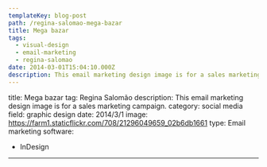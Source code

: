 ```yaml
---
templateKey: blog-post
path: /regina-salomao-mega-bazar
title: Mega bazar
tags:
  - visual-design
  - email-marketing
  - regina-salomao
date: 2014-03-01T15:04:10.000Z
description: This email marketing design image is for a sales marketing campaign.
---
```


title: Mega bazar
tag: Regina Salomão
description: This email marketing design image is for a sales marketing campaign.
category: social media
field: graphic design
date: 2014/3/1
image: https://farm1.staticflickr.com/708/21296049659_02b6db1661
type: Email marketing
software:
- InDesign
---
